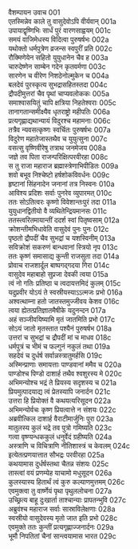 वैशम्पायन उवाच	001  
एतस्मिन्नेव काले तु वासुदेवोऽपि वीर्यवान्	001a  
उपायाद्वृष्णिभिः सार्धं पुरं वारणसाह्वयम्	001c  
समयं वाजिमेधस्य विदित्वा पुरुषर्षभः	002a  
यथोक्तो धर्मपुत्रेण व्रजन्स स्वपुरीं प्रति	002c  
रौक्मिणेयेन सहितो युयुधानेन चैव ह	003a  
चारुदेष्णेन साम्बेन गदेन कृतवर्मणा	003c  
सारणेन च वीरेण निशठेनोल्मुकेन च	004a  
बलदेवं पुरस्कृत्य सुभद्रासहितस्तदा	004c  
द्रौपदीमुत्तरां चैव पृथां चाप्यवलोककः	005a  
समाश्वासयितुं चापि क्षत्रिया निहतेश्वराः	005c  
तानागतान्समीक्ष्यैव धृतराष्ट्रो महीपतिः	006a  
प्रत्यगृह्णाद्यथान्यायं विदुरश्च महामनाः	006c  
तत्रैव न्यवसत्कृष्णः स्वर्चितः पुरुषर्षभः	007a  
विदुरेण महातेजास्तथैव च युयुत्सुना	007c  
वसत्सु वृष्णिवीरेषु तत्राथ जनमेजय	008a  
जज्ञे तव पिता राजन्परिक्षित्परवीरहा	008c  
स तु राजा महाराज ब्रह्मास्त्रेणाभिपीडितः	009a  
शवो बभूव निश्चेष्टो हर्षशोकविवर्धनः	009c  
हृष्टानां सिंहनादेन जनानां तत्र निस्वनः	010a  
आविश्य प्रदिशः सर्वाः पुनरेव व्युपारमत्	010c  
ततः सोऽतित्वरः कृष्णो विवेशान्तःपुरं तदा	011a  
युयुधानद्वितीयो वै व्यथितेन्द्रियमानसः	011c  
ततस्त्वरितमायान्तीं ददर्श स्वां पितृष्वसाम्	012a  
क्रोशन्तीमभिधावेति वासुदेवं पुनः पुनः	012c  
पृष्ठतो द्रौपदीं चैव सुभद्रां च यशस्विनीम्	013a  
सविक्रोशं सकरुणं बान्धवानां स्त्रियो नृप	013c  
ततः कृष्णं समासाद्य कुन्ती राजसुता तदा	014a  
प्रोवाच राजशार्दूल बाष्पगद्गदया गिरा	014c  
वासुदेव महाबाहो सुप्रजा देवकी त्वया	015a  
त्वं नो गतिः प्रतिष्ठा च त्वदायत्तमिदं कुलम्	015c  
यदुप्रवीर योऽयं ते स्वस्रीयस्याऽऽत्मजः प्रभो	016a  
अश्वत्थाम्ना हतो जातस्तमुज्जीवय केशव	016c  
त्वया ह्येतत्प्रतिज्ञातमैषीके यदुनन्दन	017a  
अहं सञ्जीवयिष्यामि मृतं जातमिति प्रभो	017c  
सोऽयं जातो मृतस्तात पश्यैनं पुरुषर्षभ	018a  
उत्तरां च सुभद्रां च द्रौपदीं मां च माधव	018c  
धर्मपुत्रं च भीमं च फल्गुनं नकुलं तथा	019a  
सहदेवं च दुर्धर्ष सर्वान्नस्त्रातुमर्हसि	019c  
अस्मिन्प्राणाः समायत्ताः पाण्डवानां ममैव च	020a  
पाण्डोश्च पिण्डो दाशार्ह तथैव श्वशुरस्य मे	020c  
अभिमन्योश्च भद्रं ते प्रियस्य सदृशस्य च	021a  
प्रियमुत्पादयाद्य त्वं प्रेतस्यापि जनार्दन	021c  
उत्तरा हि प्रियोक्तं वै कथयत्यरिसूदन	022a  
अभिमन्योर्वचः कृष्ण प्रियत्वात्ते न संशयः	022c  
अब्रवीत्किल दाशार्ह वैराटीमार्जुनिः पुरा	023a  
मातुलस्य कुलं भद्रे तव पुत्रो गमिष्यति	023c  
गत्वा वृष्ण्यन्धककुलं धनुर्वेदं ग्रहीष्यति	024a  
अस्त्राणि च विचित्राणि नीतिशास्त्रं च केवलम्	024c  
इत्येतत्प्रणयात्तात सौभद्रः परवीरहा	025a  
कथयामास दुर्धर्षस्तथा चैतन्न संशयः	025c  
तास्त्वां वयं प्रणम्येह याचामो मधुसूदन	026a  
कुलस्यास्य हितार्थं त्वं कुरु कल्याणमुत्तमम्	026c  
एवमुक्त्वा तु वार्ष्णेयं पृथा पृथुललोचना	027a  
उच्छ्रित्य बाहू दुःखार्ता ताश्चान्याः प्रापतन्भुवि	027c  
अब्रुवंश्च महाराज सर्वाः सास्राविलेक्षणाः	028a  
स्वस्रीयो वासुदेवस्य मृतो जात इति प्रभो	028c  
एवमुक्ते ततः कुन्तीं प्रत्यगृह्णाज्जनार्दनः	029a  
भूमौ निपतितां चैनां सान्त्वयामास भारत	029c  
